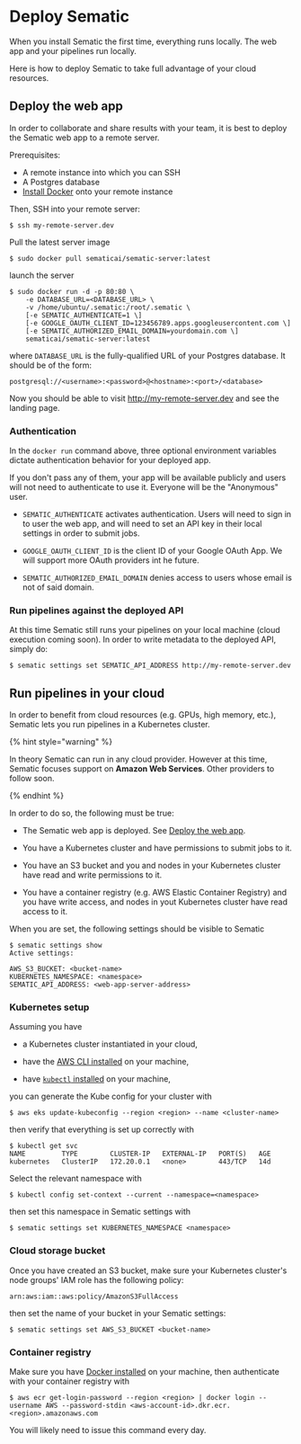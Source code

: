 # Deploy Sematic

When you install Sematic the first time, everything runs locally. The web app
and your pipelines run locally.

Here is how to deploy Sematic to take full advantage of your cloud resources.

## Deploy the web app

In order to collaborate and share results with your team, it is best to deploy
the Sematic web app to a remote server.

Prerequisites:

* A remote instance into which you can SSH
* A Postgres database
* [Install Docker](https://docs.docker.com/engine/install/) onto your remote instance

Then, SSH into your remote server:

```shell
$ ssh my-remote-server.dev
```

Pull the latest server image

```shell
$ sudo docker pull sematicai/sematic-server:latest
```

launch the server

```shell
$ sudo docker run -d -p 80:80 \
    -e DATABASE_URL=<DATABASE_URL> \
    -v /home/ubuntu/.sematic:/root/.sematic \
    [-e SEMATIC_AUTHENTICATE=1 \]
    [-e GOOGLE_OAUTH_CLIENT_ID=123456789.apps.googleusercontent.com \]
    [-e SEMATIC_AUTHORIZED_EMAIL_DOMAIN=yourdomain.com \]
    sematicai/sematic-server:latest
```

where `DATABASE_URL` is the fully-qualified URL of your Postgres database. It
should be of the form:

```
postgresql://<username>:<password>@<hostname>:<port>/<database>
```

Now you should be able to visit http://my-remote-server.dev and see the landing page.

### Authentication

In the `docker run` command above, three optional environment variables dictate
authentication behavior for your deployed app.

If you don't pass any of them, your app will be available publicly and users
will not need to authenticate to use it. Everyone will be the "Anonymous" user.

* `SEMATIC_AUTHENTICATE` activates authentication. Users will need to sign in to
  user the web app, and will need to set an API key in their local settings in
  order to submit jobs.

* `GOOGLE_OAUTH_CLIENT_ID` is the client ID of your Google OAuth App. We will
  support more OAuth providers int he future.

* `SEMATIC_AUTHORIZED_EMAIL_DOMAIN` denies access to users whose email is not of
  said domain.

### Run pipelines against the deployed API

At this time Sematic still runs your pipelines on your local machine (cloud
execution coming soon). In order to write metadata to the deployed API, simply do:

```shell
$ sematic settings set SEMATIC_API_ADDRESS http://my-remote-server.dev
```

## Run pipelines in your cloud

In order to benefit from cloud resources (e.g. GPUs, high memory, etc.), Sematic
lets you run pipelines in a Kubernetes cluster.

{% hint style="warning" %}

In theory Sematic can run in any cloud provider. However at this time, Sematic
focuses support on **Amazon Web Services**. Other providers to follow soon.

{% endhint %}

In order to do so, the following must be true:

* The Sematic web app is deployed. See [Deploy the web app](#deploy-the-web-app).

* You have a Kubernetes cluster and have permissions to submit jobs to it.

* You have an S3 bucket and you and nodes in your Kubernetes cluster have read
  and write permissions to it.

* You have a container registry (e.g. AWS Elastic Container Registry) and you
  have write access, and nodes in yout Kubernetes cluster have read access to
  it.

When you are set, the following settings should be visible to Sematic

```
$ sematic settings show
Active settings:

AWS_S3_BUCKET: <bucket-name>
KUBERNETES_NAMESPACE: <namespace>
SEMATIC_API_ADDRESS: <web-app-server-address>
```


### Kubernetes setup

Assuming you have

* a Kubernetes cluster instantiated in your cloud,

* have the [AWS CLI
  installed](https://docs.aws.amazon.com/cli/latest/userguide/getting-started-install.html)
  on your machine,

* have [`kubectl`
installed](https://kubernetes.io/docs/tasks/tools/install-kubectl-linux/) on
your machine,

you can generate the Kube config for your cluster with

```
$ aws eks update-kubeconfig --region <region> --name <cluster-name>
```

then verify that everything is set up correctly with

```
$ kubectl get svc
NAME         TYPE        CLUSTER-IP   EXTERNAL-IP   PORT(S)   AGE
kubernetes   ClusterIP   172.20.0.1   <none>        443/TCP   14d
```

Select the relevant namespace with
```
$ kubectl config set-context --current --namespace=<namespace>
```

then set this namespace in Sematic settings with
```
$ sematic settings set KUBERNETES_NAMESPACE <namespace>
```

### Cloud storage bucket

Once you have created an S3 bucket, make sure your Kubernetes cluster's node
groups' IAM role has the following policy:

```
arn:aws:iam::aws:policy/AmazonS3FullAccess
```

then set the name of your bucket in your Sematic settings:

```
$ sematic settings set AWS_S3_BUCKET <bucket-name>
```

### Container registry

Make sure you have [Docker installed](https://docs.docker.com/engine/install/)
on your machine, then authenticate with your container registry with

```
$ aws ecr get-login-password --region <region> | docker login --username AWS --password-stdin <aws-account-id>.dkr.ecr.<region>.amazonaws.com
```

You will likely need to issue this command every day.